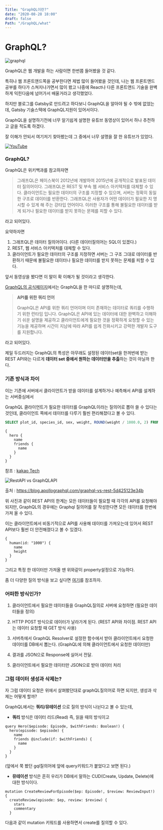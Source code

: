 ```yaml
---
Title: "GraphQL이란?"
date: "2020-08-28 18:00"
draft: false
Path: "/GraphQL/what"
---
```


# GraphQL?

![graphql](https://graphql-kr.github.io/img/logo.svg)

GraphQL은 웹 개발을 하는 사람이면 한번쯤 들어봤을 것 같다.

특히나 웹 프론트앤드쪽을 공부한다면 제법 많이 들어봤을 것인데,
나는 웹 프론트앤드 공부를 하다가 스쳐지나가면서 많이 봤고 나중에 React나 다른 프론트앤드
기술을 완벽하게 익힌다음에 넘어가서 배울거라고 생각했었다.

하지만 블로그를 Gatsby로 만드려고 하다보니 GraphQL을 알아야 될 수 밖에 없었는데,
Gatsby 기술스택에 GraphQL지원이 있어서이다. 

GraphQL을 설명하기전에 너무 알기쉽게 설명한 유튜브 동영상이 있어서 하나 추천하고 글을 적도록 하겠다.

잘 이해가 안되서 여기저기 찾아봤는데
그 중에서 너무 설명을 잘 한 유튜브가 있었다.

[![YouTube](http://img.youtube.com/vi/EkWI6Ru8lFQ/0.jpg)](https://www.youtube.com/watch?v=EkWI6Ru8lFQ)



### GraphQL?

GraphQL은 위키백과를 참고하자면

> 그래프QL은 페이스북이 2012년에 개발하여 2015년에 공개적으로 발표된 데이터 질의어이다. 그래프QL은 REST 및 부속 웹 서비스 아키텍처를 대체할 수 있다. 클라이언트는 필요한 데이터의 구조를 지정할 수 있으며, 서버는 정확히 동일한 구조로 데이터를 반환한다. 그래프QL은 사용자가 어떤 데이터가 필요한 지 명시할 수 있게 해 주는 강타입 언어이다. 이러한 구조를 통해 불필요한 데이터를 받게 되거나 필요한 데이터를 받지 못하는 문제를 피할 수 있다.

라고 되어있다.

요약하자면

1. 그래프QL은 데이터 질의어이다. (다른 데이터질의어는 SQL이 있겠다.)
2. REST, 웹 서비스 아키텍처를 대체할 수 있다.
3. 클라이언트가 필요한 데이터의 구조를 지정하면 서버는 그 구조 그대로 데이터를 반환하기 때문에
   불필요한 데이터나 필요한 데이터를 받지 못하는 문제를 피할 수 있다.

앞서 동영상을 봤다면 이 말이 확 이해가 될 것이라고 생각한다.

[GraphQL의 공식페이지]("https://graphql.org")에서는 GraphQL을 한 마디로 설명하는데,

> **API를 위한 쿼리 언어**
>
> GraphQL은 API를 위한 쿼리 언어이며 이미 존재하는 데이터로 쿼리를 수행하기 위한 런타임 입니다. GraphQL은 API에 있는 데이터에 대한 완벽하고 이해하기 쉬운 설명을 제공하고 클라이언트에게 필요한 것을 정확하게 요청할 수 있는 기능을 제공하며 시간이 지남에 따라 API를 쉽게 진화시키고 강력한 개발자 도구를 지원합니다.

라고 되어있다.

제일 두드러지는 GraphQL의 특성은 아무래도 설정된 데이터set을 한꺼번에 받는 REST API와는 다르게 **데이터 set 중에서 원하는 데이터만을 추출**하는 것이 아닐까 한다.



### 기존 방식과 차이

이는 기존에 서버에서 클라이언트가 받을 데이터를 설계하거나 예측해서 API를 설계하는 서버중심에서 

GraphQL 클라이언트가 필요한 데이터를 GraphQL이라는 질의어로 뽑아 쓸 수 있다는 것인데, 클라이언트 쪽에서 데이터를 다루기 훨씬 편리해졌다고 볼 수 있다.

```sql
SELECT plot_id, species_id, sex, weight, ROUND(weight / 1000.0, 2) FROM surveys;
```

```gql
{
  hero {
    name
    friends {
      name
    }
  }
}
```

참조 : [kakao Tech](https://tech.kakao.com/2019/08/01/graphql-basic/)



![RestAPI vs GraphQLAPI](http://tech.kakao.com/files/graphql-mobile-api.png)

출처 : https://blog.apollographql.com/graphql-vs-rest-5d425123e34b

위 사진과 같이 REST API의 한계는 모든 데이터들이 필요할 때 각각의 API를 요청해야 되지만, GraphQL의 경우에는 Graphql 질의어를 잘 작성한다면 모든 데이터를 한번에 가져 올 수 있다.

이는 클라이언트에서 비동기적으로 API를 사용해 데이터를 가져오는데 있어서 REST API보다 훨씬 더 안전해졌다고 볼 수 있겠다.

```gpl
{
  human(id: "1000") {
    name
    height
  }
}

```

그리고 특정 한 데이터만 가져올 땐 위와같이 property설정으로 가능하다.

좀 더 다양한 질의 방식을 보고 싶다면
[여기](https://bricoler.tistory.com/2)를 참조하자.

### 어떠한 방식인가?

1. 클라이언트에서 필요한 데이터들을 GraphQL질의로 서버에 요청하면
   (필요한 데이터들을 정의)

2. HTTP POST 방식으로 데이터가 날라가게 된다.
   (REST API와 차이점. REST API는 데이터 요청할 때 GET 방식 사용)
3. 서버측에서 GraphQL Resolver로 설정한 함수에서 받아 클라이언트에서 요청한 데이터를 DB에서 뽑는다.
   (GraphQL에 의해 클라이언트에서 요청한 데이터만)

4. 결과를 JSON으로 Response에 실어서 전달.

5. 클라이언트에서 필요한 데이터만 JSON으로 받아 데이터 처리



### 그럼 데이터 생성과 삭제는?

자 그럼 데이터 요청은 위에서 살펴봤던대로 graphQL질의어로 하면 되지만, 생성과 삭제는 어떻게 할까?

GraphQL에서는 **쿼리/뮤테이션** 으로 질의 방식이 나뉜다고 볼 수 있는데,

- **쿼리** 방식은 데이터 리드(Read) 즉, 읽을 때의 방식이고

```gql
query Hero($episode: Episode, $withFriends: Boolean!) {
  hero(episode: $episode) {
    name
    friends @include(if: $withFriends) {
      name
    }
  }
}
```

(앞에서 쭉 봤던 gql질의어에 앞에 query키워드가 붙었다고 보면 된다.)

- **뮤테이션** 방식은 흔히 우리가 DB에서 말하는 CUD(Create, Update, Delete)에 대한 방식이다.

```gql
mutation CreateReviewForEpisode($ep: Episode!, $review: ReviewInput!) {
  createReview(episode: $ep, review: $review) {
    stars
    commentary
  }
```

다음과 같이 mutation 키워드를 사용하면서 create를 질의할 수 있다.